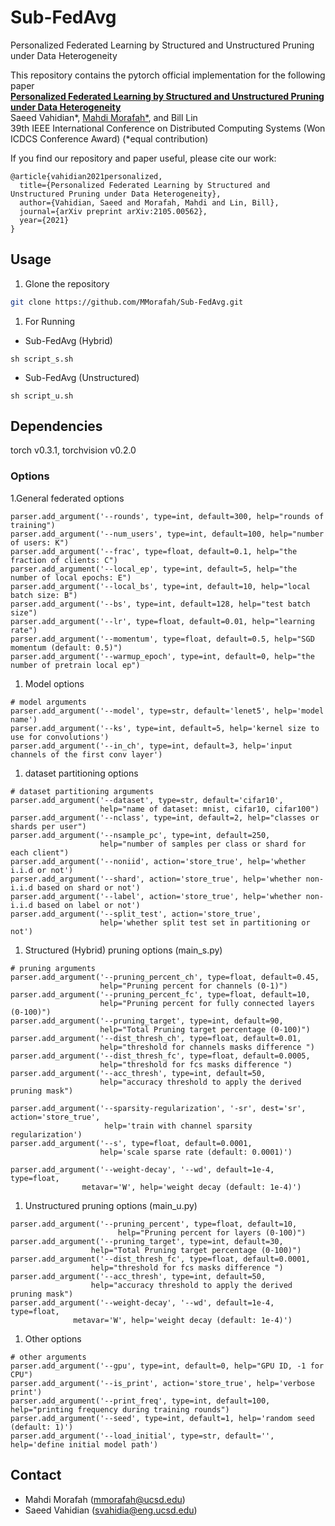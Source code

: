 # Sub-FedAvg
Personalized Federated Learning by Structured and Unstructured Pruning under Data Heterogeneity

This repository contains the pytorch official implementation for the following paper<br>
[**Personalized Federated Learning by Structured and Unstructured Pruning under Data Heterogeneity**](https://arxiv.org/abs/2105.00562)<br>
Saeed Vahidian*, [Mahdi Morafah*](https://www.linkedin.com/in/mahdi-morafah-ab97a8106/), and Bill Lin <br>
39th IEEE International Conference on Distributed Computing Systems (Won ICDCS Conference Award) (*equal contribution)

If you find our repository and paper useful, please cite our work: 
```
@article{vahidian2021personalized,
  title={Personalized Federated Learning by Structured and Unstructured Pruning under Data Heterogeneity},
  author={Vahidian, Saeed and Morafah, Mahdi and Lin, Bill},
  journal={arXiv preprint arXiv:2105.00562},
  year={2021}
}
```

## Usage 
1. Glone the repository 
```bash
git clone https://github.com/MMorafah/Sub-FedAvg.git
```
1. For Running 
  * Sub-FedAvg (Hybrid) 
  ```
  sh script_s.sh 
  ```
  * Sub-FedAvg (Unstructured) 
  ```
  sh script_u.sh 
  ```
## Dependencies
torch v0.3.1, torchvision v0.2.0

### Options 
1.General federated options
```
parser.add_argument('--rounds', type=int, default=300, help="rounds of training")
parser.add_argument('--num_users', type=int, default=100, help="number of users: K")
parser.add_argument('--frac', type=float, default=0.1, help="the fraction of clients: C")
parser.add_argument('--local_ep', type=int, default=5, help="the number of local epochs: E")
parser.add_argument('--local_bs', type=int, default=10, help="local batch size: B")
parser.add_argument('--bs', type=int, default=128, help="test batch size")
parser.add_argument('--lr', type=float, default=0.01, help="learning rate")
parser.add_argument('--momentum', type=float, default=0.5, help="SGD momentum (default: 0.5)")
parser.add_argument('--warmup_epoch', type=int, default=0, help="the number of pretrain local ep")
```
1. Model options
```
# model arguments
parser.add_argument('--model', type=str, default='lenet5', help='model name')
parser.add_argument('--ks', type=int, default=5, help='kernel size to use for convolutions')
parser.add_argument('--in_ch', type=int, default=3, help='input channels of the first conv layer')
```
1. dataset partitioning options
```
# dataset partitioning arguments
parser.add_argument('--dataset', type=str, default='cifar10', 
                    help="name of dataset: mnist, cifar10, cifar100")
parser.add_argument('--nclass', type=int, default=2, help="classes or shards per user")
parser.add_argument('--nsample_pc', type=int, default=250, 
                    help="number of samples per class or shard for each client")
parser.add_argument('--noniid', action='store_true', help='whether i.i.d or not')
parser.add_argument('--shard', action='store_true', help='whether non-i.i.d based on shard or not')
parser.add_argument('--label', action='store_true', help='whether non-i.i.d based on label or not')
parser.add_argument('--split_test', action='store_true', 
                    help='whether split test set in partitioning or not')
```
1. Structured (Hybrid) pruning options (main_s.py)
```
# pruning arguments 
parser.add_argument('--pruning_percent_ch', type=float, default=0.45, 
                    help="Pruning percent for channels (0-1)")
parser.add_argument('--pruning_percent_fc', type=float, default=10, 
                    help="Pruning percent for fully connected layers (0-100)")
parser.add_argument('--pruning_target', type=int, default=90, 
                    help="Total Pruning target percentage (0-100)")
parser.add_argument('--dist_thresh_ch', type=float, default=0.01, 
                    help="threshold for channels masks difference ")
parser.add_argument('--dist_thresh_fc', type=float, default=0.0005, 
                    help="threshold for fcs masks difference ")
parser.add_argument('--acc_thresh', type=int, default=50, 
                    help="accuracy threshold to apply the derived pruning mask")

parser.add_argument('--sparsity-regularization', '-sr', dest='sr', action='store_true',
                     help='train with channel sparsity regularization')
parser.add_argument('--s', type=float, default=0.0001, 
                    help='scale sparse rate (default: 0.0001)')

parser.add_argument('--weight-decay', '--wd', default=1e-4, type=float,
                metavar='W', help='weight decay (default: 1e-4)')
```
1. Unstructured pruning options (main_u.py)
```
parser.add_argument('--pruning_percent', type=float, default=10, 
                        help="Pruning percent for layers (0-100)")
parser.add_argument('--pruning_target', type=int, default=30, 
                  help="Total Pruning target percentage (0-100)")
parser.add_argument('--dist_thresh_fc', type=float, default=0.0001, 
                  help="threshold for fcs masks difference ")
parser.add_argument('--acc_thresh', type=int, default=50, 
                  help="accuracy threshold to apply the derived pruning mask")
parser.add_argument('--weight-decay', '--wd', default=1e-4, type=float,
              metavar='W', help='weight decay (default: 1e-4)')
```
1. Other options
```
# other arguments 
parser.add_argument('--gpu', type=int, default=0, help="GPU ID, -1 for CPU")
parser.add_argument('--is_print', action='store_true', help='verbose print')
parser.add_argument('--print_freq', type=int, default=100, help="printing frequency during training rounds")
parser.add_argument('--seed', type=int, default=1, help='random seed (default: 1)')
parser.add_argument('--load_initial', type=str, default='', help='define initial model path')

```

## Contact
- Mahdi Morafah (mmorafah@ucsd.edu)
- Saeed Vahidian (svahidia@eng.ucsd.edu)
